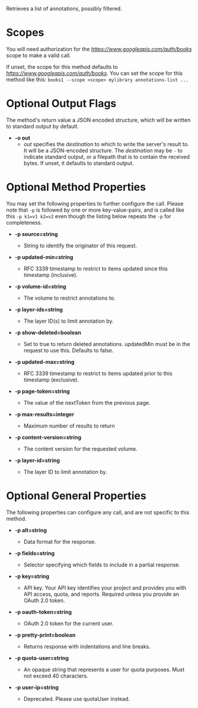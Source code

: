 Retrieves a list of annotations, possibly filtered.
# Scopes

You will need authorization for the *https://www.googleapis.com/auth/books* scope to make a valid call.

If unset, the scope for this method defaults to *https://www.googleapis.com/auth/books*.
You can set the scope for this method like this: `books1 --scope <scope> mylibrary annotations-list ...`

# Optional Output Flags

The method's return value a JSON encoded structure, which will be written to standard output by default.

* **-o out**
    - *out* specifies the *destination* to which to write the server's result to.
      It will be a JSON-encoded structure.
      The *destination* may be `-` to indicate standard output, or a filepath that is to contain the received bytes.
      If unset, it defaults to standard output.
# Optional Method Properties

You may set the following properties to further configure the call. Please note that `-p` is followed by one 
or more key-value-pairs, and is called like this `-p k1=v1 k2=v2` even though the listing below repeats the
`-p` for completeness.

* **-p source=string**
    - String to identify the originator of this request.

* **-p updated-min=string**
    - RFC 3339 timestamp to restrict to items updated since this timestamp (inclusive).

* **-p volume-id=string**
    - The volume to restrict annotations to.

* **-p layer-ids=string**
    - The layer ID(s) to limit annotation by.

* **-p show-deleted=boolean**
    - Set to true to return deleted annotations. updatedMin must be in the request to use this. Defaults to false.

* **-p updated-max=string**
    - RFC 3339 timestamp to restrict to items updated prior to this timestamp (exclusive).

* **-p page-token=string**
    - The value of the nextToken from the previous page.

* **-p max-results=integer**
    - Maximum number of results to return

* **-p content-version=string**
    - The content version for the requested volume.

* **-p layer-id=string**
    - The layer ID to limit annotation by.

# Optional General Properties

The following properties can configure any call, and are not specific to this method.

* **-p alt=string**
    - Data format for the response.

* **-p fields=string**
    - Selector specifying which fields to include in a partial response.

* **-p key=string**
    - API key. Your API key identifies your project and provides you with API access, quota, and reports. Required unless you provide an OAuth 2.0 token.

* **-p oauth-token=string**
    - OAuth 2.0 token for the current user.

* **-p pretty-print=boolean**
    - Returns response with indentations and line breaks.

* **-p quota-user=string**
    - An opaque string that represents a user for quota purposes. Must not exceed 40 characters.

* **-p user-ip=string**
    - Deprecated. Please use quotaUser instead.

